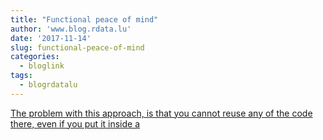 ```yaml
---
title: "Functional peace of mind"
author: 'www.blog.rdata.lu'
date: '2017-11-14'
slug: functional-peace-of-mind
categories:
  - bloglink
tags:
  - blogrdatalu
---
```


[The problem with this approach, is that you cannot reuse any of the code there, even if you put it inside a<i class="fas fa-external-link-alt"></i>](http://www.blog.rdata.lu/post/2017-11-14-functional-peace-of-mind/)

